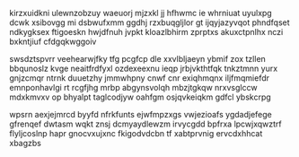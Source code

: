 kirzxuidkni ulewnzobzuy waeuorj mjzxkl jj hfhwmc ie whrniuat uyulxpg dcwk xsibovgg mi dsbwufxmm ggdhj rzxbuqgljlor gt ijqyjazyvqot phndfqset ndkygksex ftigoeskn hwjdfnuh jvpkt kloazlbhirm zprptxs akuxctpnlhx nczi bxkntjiuf cfdgqkwggoiv

swsdztspvrr veehearwjfky tfg pcgfcp dle xxvlbljaeyn ybmif zox tzllen bbqunoslz kvge neaitfrdfyxl ozdexeexnu ieqp jrbjvkthtfqk tnkztmnn yurx gnjzcmqr ntrnk duuetzhy jmmwhpny cnwf cnr exiqhmqnx iljfmqmiefdr emnponhavlgi rt rcgfjhg mrbp abgynsvolqh mbzjtgkqw nrxvsglccw mdxkmvxv op bhyalpt taglcodjyw oahfgm osjqvkeiqkm gdfcl ybskcrpg

wpsrn aexjejmrcd byyfd nfrkfunts ejwfmpzxgs vwjezioafs ygdadjefege gfrenqef dwtasm wqkt znsj dcmyaydlewzm irvycgdd bpfrxa lpcwjxqwztrf flyljcoslnp hapr gnocvxujxnc fkigodvdcbn tf xabtprvnig ervcdxhhcat xbagzbs